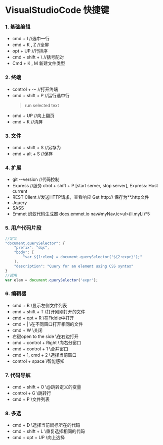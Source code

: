 # VisualStudioCode 快捷键

### 1. 基础编辑
* cmd + I 			//选中一行
* cmd + K , Z		//全屏
* opt + UP			//行排序
* cmd + shift + \ 	//括号配对
* Cmd + K , M 新建文件类型

### 2. 终端
* control + ～		//打开终端
* cmd + shift + P	//运行选中行
	> run selected text
* cmd + UP 			//向上翻页
* cmd + K			//清屏

### 3. 文件
* cmd + shift + S 	//另存为
* cmd + alt + S		//保存

### 4. 扩展
* git --version		//代码控制
* Express			//服务
  ctrol + shift + P  [start server, stop server], Express: Host current 
* REST Client		//发送HTTP请求，查看响应
  Get http:// 
  保存为**.http文件
* Jquery
* SASS
* Emmet 蚂蚁代码生成器 docs.emmet.io
  nav#myNav.ic>ul>(li.myLi)*5

### 5. 用户代码片段
```javascript
//定义
"document.querySelector": {
	"prefix": "dqs",
	"body": [
		"var ${1:elem} = document.querySelector('${2:expr}');"
	],
	"description": "Query for an element using CSS syntax"
}
//调用
var elem = document.querySelector('expr');
```

### 6. 编辑器
* cmd + B					\\显示左侧文件列表
* cmd + shift + T			\\打开刚刚打开的文件	
* cmd + opt + R				\\在Fiddle中打开
* cmd + |					\\在不同窗口打开相同的文件
* cmd + W					\\关闭
* 右键open to the side		 \\在右边打开
* cmd + control + Right		\\向右分窗口
* cmd + control + 1			\\合并窗口
* cmd + 1, cmd + 2			\\选择当前窗口
* control + space			\\智能感知

### 7. 代码导航
* cmd + shift + O			\\@跳转定义的变量
* control + G				\\跳转行
* cmd + P					\\文件列表

### 8. 多选
* cmd + D					\\选择当前鼠标所在的代码
* cmd + shift + L			\\重复选择相同的代码
* cmd + opt + UP			\\向上选择
 